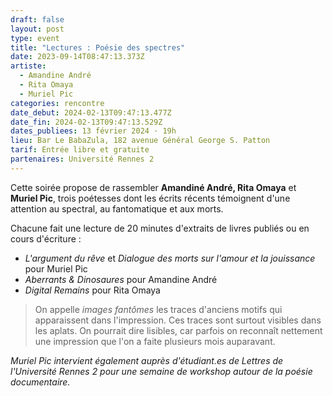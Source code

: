 ```yaml
---
draft: false
layout: post
type: event
title: "Lectures : Poésie des spectres"
date: 2023-09-14T08:47:13.373Z
artiste:
  - Amandine André
  - Rita Omaya
  - Muriel Pic
categories: rencontre
date_debut: 2024-02-13T09:47:13.477Z
date_fin: 2024-02-13T09:47:13.529Z
dates_publiees: 13 février 2024 · 19h
lieu: Bar Le BabaZula, 182 avenue Général George S. Patton
tarif: Entrée libre et gratuite
partenaires: Université Rennes 2
---
```

Cette soirée propose de rassembler **Amandiné André, Rita Omaya** et **Muriel Pic**, trois poétesses dont les écrits récents témoignent d'une attention au spectral, au fantomatique et aux morts. 

Chacune fait une lecture de 20 minutes d'extraits de livres publiés ou en cours d'écriture : 
- *L'argument du rêve* et *Dialogue des morts sur l'amour et la jouissance* pour Muriel Pic
- *Aberrants & Dinosaures* pour Amandine André
- *Digital Remains* pour Rita Omaya

> On appelle *images fantômes* les traces d'anciens motifs qui apparaissent dans l'impression. Ces traces sont surtout visibles dans les aplats. On pourrait dire lisibles, car parfois on reconnaît nettement une impression que l'on a faite plusieurs mois auparavant.

*Muriel Pic intervient également auprès d'étudiant.es de Lettres de l'Université Rennes 2 pour une semaine de workshop autour de la poésie documentaire.*